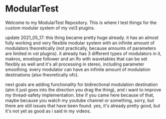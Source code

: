 # ModularTest

Welcome to my ModularTest Repository. This is where I test things for the custom modular system of my vst3 plugins.

update 2021_05_17:
this thing became pretty huge already. it has an almost fully working and very flexible modular system with an infinite amount of modulators theoretically (not practically, because amounts of parameters are limited in vst plugins). it already has 3 different types of modulators in it, makros, envelope follower and an lfo with wavetables that can be set flexibly as well and it's all processing in stereo, including parameter smoothing. every modulator can have an infinite amount of modulation destinations (also theoretically ofc).

next goals are adding functionality for bidirectional modulation destination (atm it just goes into the direction you drag the thing), and i want to improve my thread-safety implementation. btw if you came here because of that, maybe because you watch my youtube channel or something, sorry, but there are still issues that have been found. yes, it's already pretty good, but it's not yet as good as i said in my videos.
